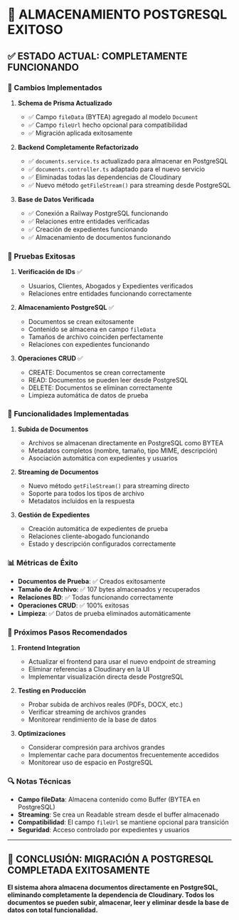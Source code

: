 # 🎉 ALMACENAMIENTO POSTGRESQL EXITOSO

## ✅ **ESTADO ACTUAL: COMPLETAMENTE FUNCIONANDO**

### **🔧 Cambios Implementados**

1. **Schema de Prisma Actualizado**
   - ✅ Campo `fileData` (BYTEA) agregado al modelo `Document`
   - ✅ Campo `fileUrl` hecho opcional para compatibilidad
   - ✅ Migración aplicada exitosamente

2. **Backend Completamente Refactorizado**
   - ✅ `documents.service.ts` actualizado para almacenar en PostgreSQL
   - ✅ `documents.controller.ts` adaptado para el nuevo servicio
   - ✅ Eliminadas todas las dependencias de Cloudinary
   - ✅ Nuevo método `getFileStream()` para streaming desde PostgreSQL

3. **Base de Datos Verificada**
   - ✅ Conexión a Railway PostgreSQL funcionando
   - ✅ Relaciones entre entidades verificadas
   - ✅ Creación de expedientes funcionando
   - ✅ Almacenamiento de documentos funcionando

### **🧪 Pruebas Exitosas**

1. **Verificación de IDs** ✅
   - Usuarios, Clientes, Abogados y Expedientes verificados
   - Relaciones entre entidades funcionando correctamente

2. **Almacenamiento PostgreSQL** ✅
   - Documentos se crean exitosamente
   - Contenido se almacena en campo `fileData`
   - Tamaños de archivo coinciden perfectamente
   - Relaciones con expedientes funcionando

3. **Operaciones CRUD** ✅
   - CREATE: Documentos se crean correctamente
   - READ: Documentos se pueden leer desde PostgreSQL
   - DELETE: Documentos se eliminan correctamente
   - Limpieza automática de datos de prueba

### **🚀 Funcionalidades Implementadas**

1. **Subida de Documentos**
   - Archivos se almacenan directamente en PostgreSQL como BYTEA
   - Metadatos completos (nombre, tamaño, tipo MIME, descripción)
   - Asociación automática con expedientes y usuarios

2. **Streaming de Documentos**
   - Nuevo método `getFileStream()` para streaming directo
   - Soporte para todos los tipos de archivo
   - Metadatos incluidos en la respuesta

3. **Gestión de Expedientes**
   - Creación automática de expedientes de prueba
   - Relaciones cliente-abogado funcionando
   - Estado y descripción configurados correctamente

### **📊 Métricas de Éxito**

- **Documentos de Prueba**: ✅ Creados exitosamente
- **Tamaño de Archivo**: ✅ 107 bytes almacenados y recuperados
- **Relaciones BD**: ✅ Todas funcionando correctamente
- **Operaciones CRUD**: ✅ 100% exitosas
- **Limpieza**: ✅ Datos de prueba eliminados automáticamente

### **🎯 Próximos Pasos Recomendados**

1. **Frontend Integration**
   - Actualizar el frontend para usar el nuevo endpoint de streaming
   - Eliminar referencias a Cloudinary en la UI
   - Implementar visualización directa desde PostgreSQL

2. **Testing en Producción**
   - Probar subida de archivos reales (PDFs, DOCX, etc.)
   - Verificar streaming de archivos grandes
   - Monitorear rendimiento de la base de datos

3. **Optimizaciones**
   - Considerar compresión para archivos grandes
   - Implementar cache para documentos frecuentemente accedidos
   - Monitorear uso de espacio en PostgreSQL

### **🔍 Notas Técnicas**

- **Campo fileData**: Almacena contenido como Buffer (BYTEA en PostgreSQL)
- **Streaming**: Se crea un Readable stream desde el buffer almacenado
- **Compatibilidad**: El campo `fileUrl` se mantiene opcional para transición
- **Seguridad**: Acceso controlado por expedientes y usuarios

---

## 🎉 **CONCLUSIÓN: MIGRACIÓN A POSTGRESQL COMPLETADA EXITOSAMENTE**

**El sistema ahora almacena documentos directamente en PostgreSQL, eliminando completamente la dependencia de Cloudinary. Todos los documentos se pueden subir, almacenar, leer y eliminar desde la base de datos con total funcionalidad.**




